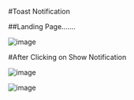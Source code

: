 #Toast Notification

##Landing Page.......

![image](https://user-images.githubusercontent.com/81670997/170626297-4f9104ea-b8e5-4e54-835a-53156549739c.png)

#After Clicking on Show Notification

![image](https://user-images.githubusercontent.com/81670997/170626449-5b4266c2-20d1-4f98-874f-d68221c261dc.png)

![image](https://user-images.githubusercontent.com/81670997/170626502-67991942-a658-4cb9-9a9c-11e1964a1269.png)




